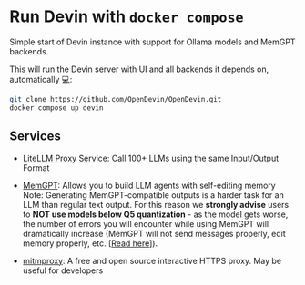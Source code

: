 # Run Devin with `docker compose`

Simple start of Devin instance with support for Ollama models and MemGPT backends.

This will run the Devin server with UI and all backends it depends on, automatically 💻:
```bash
git clone https://github.com/OpenDevin/OpenDevin.git
docker compose up devin
```

## Services

 - [LiteLLM Proxy Service](https://litellm.vercel.app/docs/): Call 100+ LLMs using the same Input/Output Format
 - [MemGPT](https://memgpt.readme.io/docs/index): Allows you to build LLM agents with self-editing memory
 Note: Generating MemGPT-compatible outputs is a harder task for an LLM than regular text output. For this reason we **strongly advise** users to **NOT use models below Q5 quantization** - as the model gets worse, the number of errors you will encounter while using MemGPT will dramatically increase (MemGPT will not send messages properly, edit memory properly, etc. [[Read here](https://memgpt.readme.io/docs/local_llm)]).


 - [mitmproxy](https://docs.mitmproxy.org/stable/): A free and open source interactive HTTPS proxy. May be useful for developers

